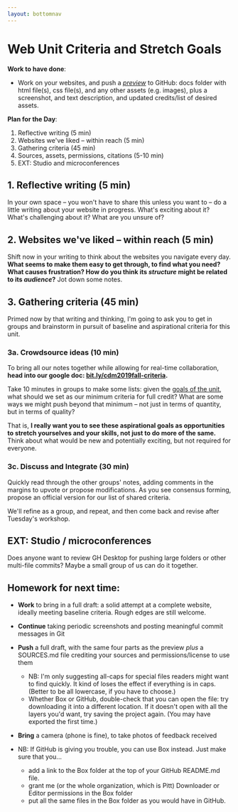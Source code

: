 ```yaml
---
layout: bottomnav
---
```


# Web Unit Criteria and Stretch Goals

**Work to have done**:

* Work on your websites, and push a _[preview](https://github.com/benmiller314/website-portfolio-2019fall#deadlines-and-products)_ to GitHub: docs folder with html file(s), css file(s), and any other assets (e.g. images), plus a screenshot, and text description, and updated credits/list of desired assets.

**Plan for the Day**:
1. Reflective writing (5 min)
2. Websites we've liked – within reach (5 min)
3. Gathering criteria (45 min)
4. Sources, assets, permissions, citations (5-10 min)
5. EXT: Studio and microconferences


## 1. Reflective writing (5 min)
<div class="alert alert-success">
In your own space – you won't have to share this unless you want to – do a little writing about your website in progress. What's exciting about it? What's challenging about it? What are you unsure of?
</div>

## 2. Websites we've liked – within reach (5 min)
Shift now in your writing to think about the websites you navigate every day. **What seems to make them easy to get through, to find what you need? What causes frustration? How do you think its _structure_ might be related to its _audience_?** Jot down some notes.

## 3. Gathering criteria (45 min)
Primed now by that writing and thinking, I'm going to ask you to get in groups and brainstorm in pursuit of baseline and aspirational criteria for this unit.

### 3a. Crowdsource ideas (10 min) <!-- start at ~2:53 -->
To bring all our notes together while allowing for real-time collaboration, **head into our google doc: [bit.ly/cdm2019fall-criteria](https://docs.google.com/document/d/1NcXvQsBNPaumL6h_7ghKLJbQxPe_ALCiFMtPgaQI0Zk/edit#heading=h.z8d1igk08a86).**

<div class="alert alert-success">
Take 10 minutes in groups to make some lists: given the <a href="https://github.com/benmiller314/website-portfolio-2019fall#project-3-website-portfolio">goals of the unit</a>, what should we set as our minimum criteria for full credit? What are some ways we might push beyond that minimum – not just in terms of quantity, but in terms of quality?

That is, <strong>I really want you to see these aspirational goals as opportunities to stretch yourselves and your skills, not just to do more of the same.</strong> Think about what would be new and potentially exciting, but not required for everyone.
</div>

### 3c. Discuss and Integrate (30 min)
Quickly read through the other groups' notes, adding comments in the margins to upvote or propose modifications. As you see consensus forming, propose an official version for our list of shared criteria.

We'll refine as a group, and repeat, and then come back and revise after Tuesday's workshop.

## EXT: Studio / microconferences
Does anyone want to review GH Desktop for pushing large folders or other multi-file commits? Maybe a small group of us can do it together.

## Homework for next time:
<!-- FOR NEXT TIME: Add section in tutorial on [Semantic HTML](https://internetingishard.com/html-and-css/semantic-html/) -->
* **Work** to bring in a full draft: a solid attempt at a complete website, ideally meeting baseline criteria. Rough edges are still welcome.
* **Continue** taking periodic screenshots and posting meaningful commit messages in Git
* **Push** a full draft, with the same four parts as the preview *plus* a SOURCES.md file crediting your sources and permissions/license to use them
  - NB: I'm only suggesting all-caps for special files readers might want to find quickly. It kind of loses the effect if everything is in caps. (Better to be all lowercase, if you have to choose.)
  - Whether Box or GitHub, double-check that you can open the file: try downloading it into a different location. If it doesn't open with all the layers you'd want, try saving the project again. (You may have exported the first time.)
* **Bring** a camera (phone is fine), to take photos of feedback received

* NB: If GitHub is giving you trouble, you can use Box instead. Just make sure that you...
  - add a link to the Box folder at the top of your GitHub README.md file.
  - grant me (or the whole organization, which is Pitt) Downloader or Editor permissions in the Box folder
  - put all the same files in the Box folder as you would have in GitHub.


<!--
<div class="alert alert-danger"><strong>If you couldn't get git-lfs working</strong>, and even a zip file is too big for GitHub, <a href="http://pitt.box.com">you can use Box</a> to share your Audacity file and its associated data folder. But please still do use git to keep track of your revision choices when possible, perhaps by committing screenshots. And may I suggest adding a link to your Box folder in your GitHub repository's README.md?
</div>
-->
